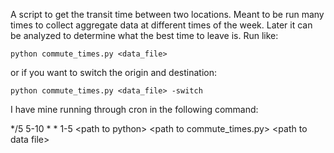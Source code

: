 A script to get the transit time between two locations.  Meant to be run many times to collect
aggregate data at different times of the week.  Later it can be analyzed to determine what the best
time to leave is. Run like:

    python commute_times.py <data_file>

or if you want to switch the origin and destination:

    python commute_times.py <data_file> -switch

I have mine running through cron in the following command:

*/5 5-10 * * 1-5 \<path to python\> \<path to commute_times.py\> \<path to data file\>